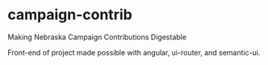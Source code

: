 campaign-contrib
================

Making Nebraska Campaign Contributions Digestable

Front-end of project made possible with angular, ui-router, and semantic-ui.
